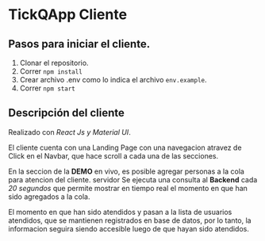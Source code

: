 # TickQApp Cliente
## Pasos para iniciar el cliente.
1. Clonar el repositorio.
2. Correr `npm install`
3. Crear archivo .env como lo indica el archivo `env.example`.
4. Correr `npm start`

## Descripción del cliente
Realizado con _React Js y Material UI_.

El cliente cuenta con una Landing Page con una navegacion atravez de Click en el Navbar, que hace scroll a cada una de las secciones.

En la seccion de la  **DEMO** en vivo, es posible agregar personas a la cola para atencion del cliente.
servidor
Se ejecuta una consulta al **Backend** cada _20 segundos_ que permite mostrar en tiempo real el momento en que han sido agregados a la cola.

El momento en que han sido atendidos y pasan a la lista de usuarios atendidos, que se mantienen registrados en base de datos, por lo tanto, la informacion seguira siendo accesible luego de que hayan sido atendidos.


